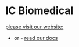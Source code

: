 # IC Biomedical
[please visit our website:](https://icbiomedical.com/)
- or -
[read our docs](https://github.com/GSE79/ICB/tree/main/docs#ic-biomedical-freezers)

